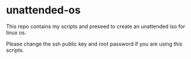 # unattended-os

This repo contains my scripts and preseed to create an unattended iso for linux os.

Please change the ssh public key and root password if you are using this scripts.
